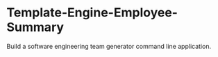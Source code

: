 # Template-Engine-Employee-Summary
Build a software engineering team generator command line application.
